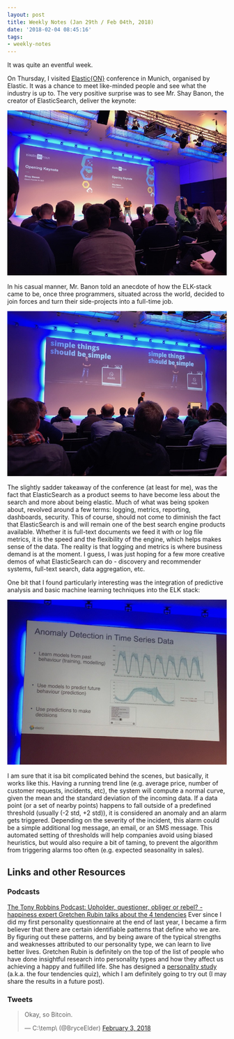 ```yaml
---
layout: post
title: Weekly Notes (Jan 29th / Feb 04th, 2018)
date: '2018-02-04 08:45:16'
tags:
- weekly-notes
---
```


It was quite an eventful week.

On Thursday, I visited [Elastic{ON}](https://www.elastic.co/elasticon/tour/2017/munich) conference in Munich, organised by Elastic. It was a chance to meet like-minded people and see what the industry is up to. The very positive surprise was to see Mr. Shay Banon, the creator of ElasticSearch, deliver the keynote:

![IMG_4083](/assets/img/2018/IMG_4083.jpg)

In his casual manner, Mr. Banon told an anecdote of how the ELK-stack came to be, once three programmers, situated across the world, decided to join forces and  turn their side-projects into a full-time job.

![IMG_4102](/assets/img/2018/IMG_4102.jpg)

The slightly sadder takeaway of the conference (at least for me), was the fact that ElasticSearch as a product seems to have become less about the search and more about being elastic. Much of what was being spoken about, revolved around a few terms: logging, metrics, reporting, dashboards, security. This of course, should not come to diminish the fact that ElasticSearch is and will remain one of the best search engine products available. Whether it is full-text documents we feed it with or log file metrics, it is the speed and the flexibility of the engine, which helps makes sense of the data. The reality is that logging and metrics is where business demand is at the moment. I guess, I was just hoping for a few more creative demos of what ElasticSearch can do - discovery and recommender systems, full-text search, data aggregation, etc.

One bit that I found particularly interesting was the integration of predictive analysis and basic machine learning techniques into the ELK stack:

![IMG_4098](/assets/img/2018/IMG_4098.jpg)

I am sure that it isa bit complicated behind the scenes, but basically, it works like this. Having a running trend line (e.g. average price, number of customer requests, incidents, etc), the system will compute a normal curve, given the mean and the standard deviation of the incoming data. If a data point (or a set of nearby points) happens to fall outside of a predefined threshold (usually (-2 std, +2 std)), it is considered an anomaly and an alarm gets triggered. Depending on the severity of the incident, this alarm could be a simple additional log message, an email, or an SMS message. This automated setting of thresholds will help companies avoid using biased heuristics, but would also require a bit of taming, to prevent the algorithm from triggering alarms too often (e.g. expected seasonality in sales).

## Links and other Resources
### Podcasts
[The Tony Robbins Podcast: Upholder, questioner, obliger or rebel? - happiness expert Gretchen Rubin talks about the 4 tendencies](https://www.tonyrobbins.com/podcasts/upholder-questioner-obliger-or-rebel/) Ever since I did my first personality questionnaire at the end of last year, I became a firm believer that there are certain identifiable patterns that define who we are. By figuring out these patterns, and by being aware of the typical strengths and weaknesses attributed to our personality type, we can learn to live better lives. Gretchen Rubin is definitely on the top of the list of people who have done insightful research into personality types and how they affect us achieving a happy and fulfilled life. She has designed a [personality study](https://gretchenrubin.com/2015/01/ta-da-the-launch-of-my-quiz-on-the-four-tendencies-learn-about-yourself/) (a.k.a. the four tendencies quiz), which I am definitely going to try out (I may share the results in a future post).

### Tweets
<blockquote class="twitter-tweet" data-lang="en"><p lang="en" dir="ltr">Okay, so Bitcoin.</p>&mdash; C:\temp\ (@BryceElder) <a href="https://twitter.com/BryceElder/status/959770192107601920?ref_src=twsrc%5Etfw">February 3, 2018</a></blockquote>
